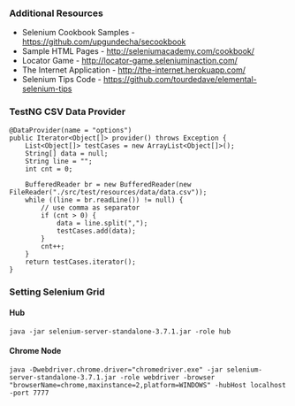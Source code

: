 ### Additional Resources

* Selenium Cookbook Samples - https://github.com/upgundecha/secookbook
* Sample HTML Pages - http://seleniumacademy.com/cookbook/
* Locator Game - http://locator-game.seleniuminaction.com/
* The Internet Application - http://the-internet.herokuapp.com/
* Selenium Tips Code - https://github.com/tourdedave/elemental-selenium-tips


### TestNG CSV Data Provider


```
@DataProvider(name = "options")
public Iterator<Object[]> provider() throws Exception {
    List<Object[]> testCases = new ArrayList<Object[]>();
    String[] data = null;
    String line = "";
    int cnt = 0;

    BufferedReader br = new BufferedReader(new FileReader("./src/test/resources/data/data.csv"));
    while ((line = br.readLine()) != null) {
        // use comma as separator
        if (cnt > 0) {
            data = line.split(",");
            testCases.add(data);
        }
        cnt++;
    }
    return testCases.iterator();
}

```

### Setting Selenium Grid

#### Hub

```
java -jar selenium-server-standalone-3.7.1.jar -role hub
```

#### Chrome Node

```
java -Dwebdriver.chrome.driver="chromedriver.exe" -jar selenium-server-standalone-3.7.1.jar -role webdriver -browser "browserName=chrome,maxinstance=2,platform=WINDOWS" -hubHost localhost -port 7777

```
